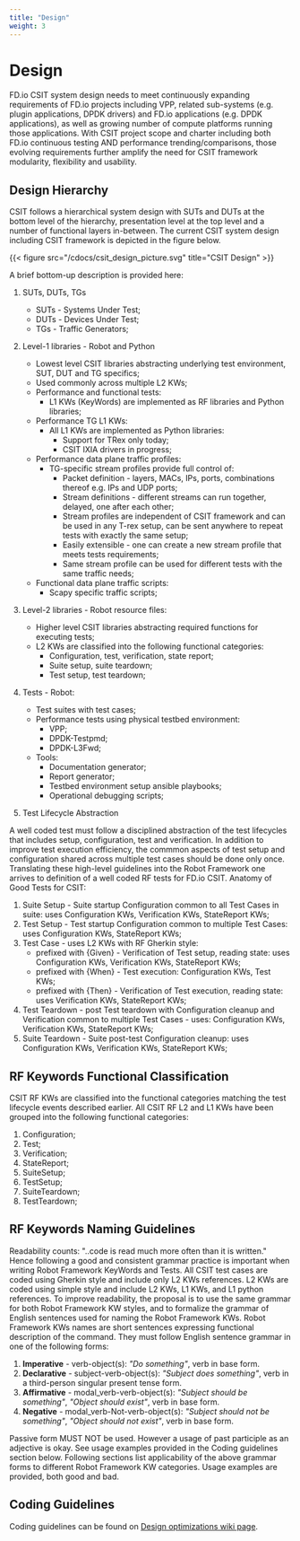 ```yaml
---
title: "Design"
weight: 3
---
```


# Design

FD.io CSIT system design needs to meet continuously expanding requirements of
FD.io projects including VPP, related sub-systems (e.g. plugin applications,
DPDK drivers) and FD.io applications (e.g. DPDK applications), as well as
growing number of compute platforms running those applications. With CSIT
project scope and charter including both FD.io continuous testing AND
performance trending/comparisons, those evolving requirements further amplify
the need for CSIT framework modularity, flexibility and usability.

## Design Hierarchy

CSIT follows a hierarchical system design with SUTs and DUTs at the bottom level
of the hierarchy, presentation level at the top level and a number of functional
layers in-between. The current CSIT system design including CSIT framework is
depicted in the figure below.

{{< figure src="/cdocs/csit_design_picture.svg" title="CSIT Design" >}}

A brief bottom-up description is provided here:

1. SUTs, DUTs, TGs
   - SUTs - Systems Under Test;
   - DUTs - Devices Under Test;
   - TGs - Traffic Generators;
2. Level-1 libraries - Robot and Python
   - Lowest level CSIT libraries abstracting underlying test environment, SUT,
     DUT and TG specifics;
   - Used commonly across multiple L2 KWs;
   - Performance and functional tests:
     - L1 KWs (KeyWords) are implemented as RF libraries and Python
       libraries;
   - Performance TG L1 KWs:
     - All L1 KWs are implemented as Python libraries:
       - Support for TRex only today;
       - CSIT IXIA drivers in progress;
   - Performance data plane traffic profiles:
     - TG-specific stream profiles provide full control of:
       - Packet definition - layers, MACs, IPs, ports, combinations thereof
         e.g. IPs and UDP ports;
       - Stream definitions - different streams can run together, delayed,
         one after each other;
       - Stream profiles are independent of CSIT framework and can be used
         in any T-rex setup, can be sent anywhere to repeat tests with
         exactly the same setup;
       - Easily extensible - one can create a new stream profile that meets
         tests requirements;
       - Same stream profile can be used for different tests with the same
         traffic needs;
   - Functional data plane traffic scripts:
     - Scapy specific traffic scripts;
3. Level-2 libraries - Robot resource files:
   - Higher level CSIT libraries abstracting required functions for executing
     tests;
   - L2 KWs are classified into the following functional categories:
     - Configuration, test, verification, state report;
     - Suite setup, suite teardown;
     - Test setup, test teardown;
4. Tests - Robot:
   - Test suites with test cases;
   - Performance tests using physical testbed environment:
     - VPP;
     - DPDK-Testpmd;
     - DPDK-L3Fwd;
   - Tools:
     - Documentation generator;
     - Report generator;
     - Testbed environment setup ansible playbooks;
     - Operational debugging scripts;

5. Test Lifecycle Abstraction

A well coded test must follow a disciplined abstraction of the test
lifecycles that includes setup, configuration, test and verification. In
addition to improve test execution efficiency, the commmon aspects of
test setup and configuration shared across multiple test cases should be
done only once. Translating these high-level guidelines into the Robot
Framework one arrives to definition of a well coded RF tests for FD.io
CSIT. Anatomy of Good Tests for CSIT:

1. Suite Setup - Suite startup Configuration common to all Test Cases in suite:
   uses Configuration KWs, Verification KWs, StateReport KWs;
2. Test Setup - Test startup Configuration common to multiple Test Cases: uses
   Configuration KWs, StateReport KWs;
3. Test Case - uses L2 KWs with RF Gherkin style:
   - prefixed with {Given} - Verification of Test setup, reading state: uses
     Configuration KWs, Verification KWs, StateReport KWs;
   - prefixed with {When} - Test execution: Configuration KWs, Test KWs;
   - prefixed with {Then} - Verification of Test execution, reading state: uses
     Verification KWs, StateReport KWs;
4. Test Teardown - post Test teardown with Configuration cleanup and
   Verification common to multiple Test Cases - uses: Configuration KWs,
   Verification KWs, StateReport KWs;
5. Suite Teardown - Suite post-test Configuration cleanup: uses Configuration
   KWs, Verification KWs, StateReport KWs;

## RF Keywords Functional Classification

CSIT RF KWs are classified into the functional categories matching the test
lifecycle events described earlier. All CSIT RF L2 and L1 KWs have been grouped
into the following functional categories:

1. Configuration;
2. Test;
3. Verification;
4. StateReport;
5. SuiteSetup;
6. TestSetup;
7. SuiteTeardown;
8. TestTeardown;

## RF Keywords Naming Guidelines

Readability counts: "..code is read much more often than it is written."
Hence following a good and consistent grammar practice is important when
writing Robot Framework KeyWords and Tests. All CSIT test cases
are coded using Gherkin style and include only L2 KWs references. L2 KWs are
coded using simple style and include L2 KWs, L1 KWs, and L1 python references.
To improve readability, the proposal is to use the same grammar for both
Robot Framework KW styles, and to formalize the grammar of English
sentences used for naming the Robot Framework KWs. Robot
Framework KWs names are short sentences expressing functional description of
the command. They must follow English sentence grammar in one of the following
forms:

1. **Imperative** - verb-object(s): *"Do something"*, verb in base form.
2. **Declarative** - subject-verb-object(s): *"Subject does something"*, verb in
   a third-person singular present tense form.
3. **Affirmative** - modal_verb-verb-object(s): *"Subject should be something"*,
   *"Object should exist"*, verb in base form.
4. **Negative** - modal_verb-Not-verb-object(s): *"Subject should not be
   something"*, *"Object should not exist"*, verb in base form.

Passive form MUST NOT be used. However a usage of past participle as an
adjective is okay. See usage examples provided in the Coding guidelines
section below. Following sections list applicability of the above
grammar forms to different Robot Framework KW categories. Usage
examples are provided, both good and bad.

## Coding Guidelines

Coding guidelines can be found on
[Design optimizations wiki page](https://wiki.fd.io/view/CSIT/Design_Optimizations).